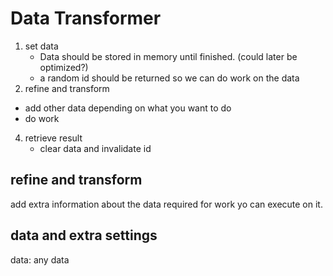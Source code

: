 # Data Transformer #

1. set data  
   - Data should be stored in memory until finished. (could later be optimized?)
   - a random id should be returned so we can do work on the data
2. refine and transform 
  - add other data depending on what you want to do
  - do work
4. retrieve result
   - clear data and invalidate id


## refine and transform ##
add extra information about the data required for work yo can execute on it.



## data and extra settings ##
data: any data